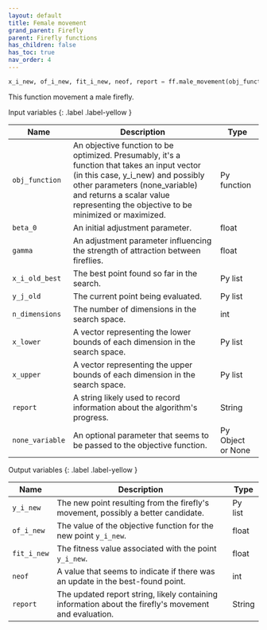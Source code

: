 ```yaml
---
layout: default
title: Female movement
grand_parent: Firefly
parent: Firefly functions
has_children: false
has_toc: true
nav_order: 4
---
```


<!--Don't delete ths script-->
<script src = "https://polyfill.io/v3/polyfill.min.js?features=es6"></script>
<script id = "MathJax-script" async src="https://cdn.jsdelivr.net/npm/mathjax@3/es5/tex-mml-chtml.js"></script>
<!--Don't delete ths script-->

```python
x_i_new, of_i_new, fit_i_new, neof, report = ff.male_movement(obj_function, 1, [1, 1], [0, 0], 0, [1, 1], 1, [-1, -1], 2, 2, [-5, -5],[5, 5])
```

<p align="justify">
This function movement a male firefly.
</p>

Input variables
{: .label .label-yellow }

<table style="width:100%">
  <thead>
    <tr>
      <th>Name</th>
      <th>Description</th>
      <th>Type</th>
    </tr>
  </thead>
  <tr>
    <td><code>obj_function</code></td>
    <td>An objective function to be optimized. Presumably, it's a function that takes an input vector (in this case, y_i_new) and possibly other parameters (none_variable) and returns a scalar value representing the objective to be minimized or maximized.</td>
    <td>Py function</td>
  </tr>
  <tr>
    <td><code>beta_0</code></td>
    <td>An initial adjustment parameter.</td>
    <td>float</td>
  </tr>
  <tr>
    <td><code>gamma</code></td>
    <td>An adjustment parameter influencing the strength of attraction between fireflies.</td>
    <td>float</td>
  </tr>
  <tr>
    <td><code>x_i_old_best</code></td>
    <td>The best point found so far in the search.</td>
    <td>Py list</td>
  </tr>
  <tr>
    <td><code>y_j_old</code></td>
    <td>The current point being evaluated.</td>
    <td>Py list</td>
  </tr>
  <tr>
    <td><code>n_dimensions</code></td>
    <td>The number of dimensions in the search space.</td>
    <td>int</td>
  </tr>
  <tr>
    <td><code>x_lower</code></td>
    <td>A vector representing the lower bounds of each dimension in the search space.</td>
    <td>Py list</td>
  </tr>
  <tr>
    <td><code>x_upper</code></td>
    <td>A vector representing the upper bounds of each dimension in the search space.</td>
    <td>Py list</td>
  </tr>
  <tr>
    <td><code>report</code></td>
    <td>A string likely used to record information about the algorithm's progress.</td>
    <td>String</td>
  </tr>
  <tr>
    <td><code>none_variable</code></td>
    <td>An optional parameter that seems to be passed to the objective function.</td>
    <td>Py Object or None</td>
  </tr>
</table>

Output variables
{: .label .label-yellow }

<table style="width:100%">
  <thead>
    <tr>
      <th>Name</th>
      <th>Description</th>
      <th>Type</th>
    </tr>
  </thead>
  <tr>
    <td><code>y_i_new</code></td>
    <td>The new point resulting from the firefly's movement, possibly a better candidate.</td>
    <td>Py list</td>
  </tr>
  <tr>
    <td><code>of_i_new</code></td>
    <td>The value of the objective function for the new point <code>y_i_new</code>.</td>
    <td>float</td>
  </tr>
  <tr>
    <td><code>fit_i_new</code></td>
    <td>The fitness value associated with the point <code>y_i_new</code>.</td>
    <td>float</td>
  </tr>
  <tr>
    <td><code>neof</code></td>
    <td>A value that seems to indicate if there was an update in the best-found point.</td>
    <td>int</td>
  </tr>
  <tr>
    <td><code>report</code></td>
    <td>The updated report string, likely containing information about the firefly's movement and evaluation.</td>
    <td>String</td>
  </tr>
</table>
